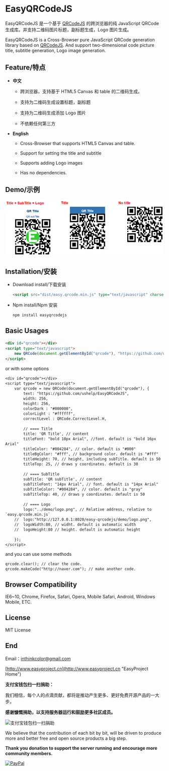 # EasyQRCodeJS

EasyQRCodeJS 是一个基于 [QRCodeJS](https://github.com/davidshimjs/qrcodejs "QRCodeJS") 的跨浏览器的纯 JavaScript QRCode 生成库。并支持二维码图片标题，副标题生成，Logo 图片生成。


EasyQRCodeJS is a Cross-Browser pure JavaScript QRCode generation library based on [QRCodeJS](https://github.com/davidshimjs/qrcodejs "QRCodeJS"). And support two-dimensional code picture title, subtitle generation, Logo image generation.


## Feature/特点

- **中文**

	- 跨浏览器，支持基于 HTML5 Canvas 和 table 的二维码生成。
	
	- 支持为二维码生成设置标题，副标题
	
	- 支持为二维码生成添加 Logo 图片
	
	- 不依赖任何第三方


- **English**

	- Cross-Browser that supports HTML5 Canvas and table.
	
	- Support for setting the title and subtitle 
	
	- Supports adding Logo images 
	
	- Has no dependencies.

## Demo/示例

![Demo](doc/images/demo.png)

## Installation/安装

- Download install/下载安装

	```HTML
	<script src="dist/easy.qrcode.min.js" type="text/javascript" charset="utf-8"></script>
	
	```

- Npm install/Npm 安装

	```BASH
	npm install easyqrcodejs
	```


## Basic Usages
```HTML
<div id="qrcode"></div>
<script type="text/javascript">
	new QRCode(document.getElementById("qrcode"), "https://github.com/ushelp/EasyQRCodeJS");
</script>
```

or with some options

```JS
<div id="qrcode"></div>
<script type="text/javascript">
	var qrcode = new QRCode(document.getElementById("qrcode"), {
		text: "https://github.com/ushelp/EasyQRCodeJS",
		width: 256,
		height: 256,
		colorDark : "#000000",
		colorLight : "#ffffff",
		correctLevel : QRCode.CorrectLevel.H,
		
		// ==== Title
		title: 'QR Title', // content 
		titleFont: "bold 18px Arial", //font. default is "bold 16px Arial"
		titleColor: "#004284", // color. default is "#000"
		titleBgColor: "#fff", // background color. default is "#fff"
		titleHeight: 70, // height, including subTitle. default is 50
		titleTop: 25, // draws y coordinates. default is 30
		
		// ==== SubTitle
		subTitle: 'QR subTitle', // content
		subTitleFont: "14px Arial", // font. default is "14px Arial"
		subTitleColor: "#004284", // color. default is "gray"
		subTitleTop: 40, // draws y coordinates. default is 50
		
		// ==== Logo
		logo:"../demo/logo.png", // Relative address, relative to `easy.qrcode.min.js`
	//	logo:"http://127.0.0.1:8020/easy-qrcodejs/demo/logo.png", 
	//	logoWidth:80, // widht. default is automatic width
	//	logoHeight:80 // height. default is automatic height
	
	});
</script>
```

and you can use some methods

```JS
qrcode.clear(); // clear the code.
qrcode.makeCode("http://naver.com"); // make another code.
```

## Browser Compatibility
IE6~10, Chrome, Firefox, Safari, Opera, Mobile Safari, Android, Windows Mobile, ETC.

## License
MIT License

## End

Email：<inthinkcolor@gmail.com>

[http://www.easyproject.cn](http://www.easyproject.cn "EasyProject Home")


**支付宝钱包扫一扫捐助：**

我们相信，每个人的点滴贡献，都将是推动产生更多、更好免费开源产品的一大步。

**感谢慷慨捐助，以支持服务器运行和鼓励更多社区成员。**

<img alt="支付宝钱包扫一扫捐助" src="http://www.easyproject.cn/images/s.png"  title="支付宝钱包扫一扫捐助"  height="256" width="256"></img>



We believe that the contribution of each bit by bit, will be driven to produce more and better free and open source products a big step.

**Thank you donation to support the server running and encourage more community members.**

[![PayPal](http://www.easyproject.cn/images/paypaldonation5.jpg)](https://www.paypal.me/easyproject/10 "Make payments with PayPal - it's fast, free and secure!")

